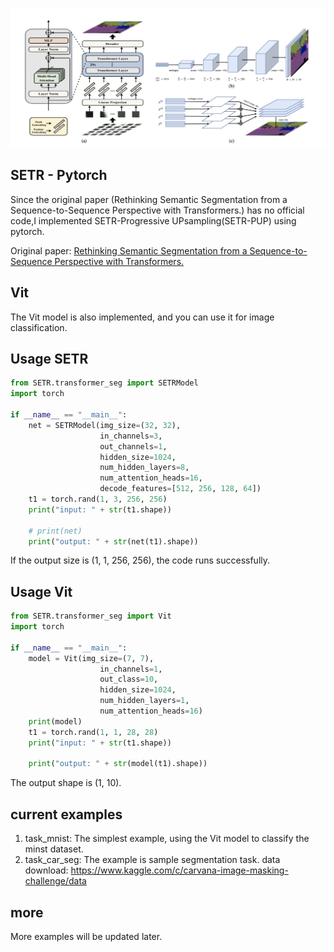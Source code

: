 
<img src="./SETR.png" width="800px"></img>

## SETR - Pytorch

Since the original paper (Rethinking Semantic Segmentation from a Sequence-to-Sequence Perspective with Transformers.) has no official code,I implemented SETR-Progressive UPsampling(SETR-PUP) using pytorch.

Original paper: <a href="https://arxiv.org/abs/2012.15840">Rethinking Semantic Segmentation from a Sequence-to-Sequence Perspective with Transformers.</a>

## Vit
The Vit model is also implemented, and you can use it for image classification.

## Usage SETR

```python
from SETR.transformer_seg import SETRModel
import torch 

if __name__ == "__main__":
    net = SETRModel(img_size=(32, 32), 
                    in_channels=3, 
                    out_channels=1, 
                    hidden_size=1024, 
                    num_hidden_layers=8, 
                    num_attention_heads=16, 
                    decode_features=[512, 256, 128, 64])
    t1 = torch.rand(1, 3, 256, 256)
    print("input: " + str(t1.shape))
    
    # print(net)
    print("output: " + str(net(t1).shape))

```
If the output size is (1, 1, 256, 256), the code runs successfully.

## Usage Vit
```python 
from SETR.transformer_seg import Vit
import torch 

if __name__ == "__main__":
    model = Vit(img_size=(7, 7), 
                    in_channels=1, 
                    out_class=10, 
                    hidden_size=1024, 
                    num_hidden_layers=1, 
                    num_attention_heads=16)
    print(model)
    t1 = torch.rand(1, 1, 28, 28)
    print("input: " + str(t1.shape))

    print("output: " + str(model(t1).shape))
```
The output shape is (1, 10).

## current examples
1. task_mnist: The simplest example, using the Vit model to classify the minst dataset.
2. task_car_seg: The example is sample segmentation task. data download: <a href="https://www.kaggle.com/c/carvana-image-masking-challenge/data">https://www.kaggle.com/c/carvana-image-masking-challenge/data</a>

## more
More examples will be updated later.